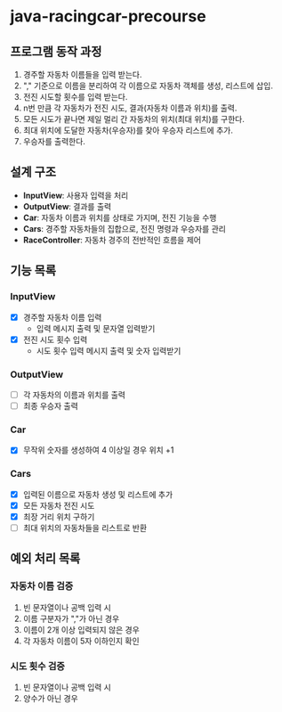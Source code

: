 # java-racingcar-precourse

## 프로그램 동작 과정

1. 경주할 자동차 이름들을 입력 받는다.
2. "," 기준으로 이름을 분리하여 각 이름으로 자동차 객체를 생성, 리스트에 삽입.
3. 전진 시도할 횟수를 입력 받는다.
4. n번 만큼 각 자동차가 전진 시도, 결과(자동차 이름과 위치)를 출력.
5. 모든 시도가 끝나면 제일 멀리 간 자동차의 위치(최대 위치)를 구한다.
6. 최대 위치에 도달한 자동차(우승자)를 찾아 우승자 리스트에 추가.
7. 우승자를 출력한다.

## 설계 구조

- **InputView**: 사용자 입력을 처리
- **OutputView**: 결과를 출력
- **Car**: 자동차 이름과 위치를 상태로 가지며, 전진 기능을 수행
- **Cars**: 경주할 자동차들의 집합으로, 전진 명령과 우승자를 관리
- **RaceController**: 자동차 경주의 전반적인 흐름을 제어

## 기능 목록

### InputView

- [x] 경주할 자동차 이름 입력
    - 입력 메시지 출력 및 문자열 입력받기
- [x] 전진 시도 횟수 입력
    - 시도 횟수 입력 메시지 출력 및 숫자 입력받기

### OutputView

- [ ] 각 자동차의 이름과 위치를 출력
- [ ] 최종 우승자 출력

### Car

- [x] 무작위 숫자를 생성하여 4 이상일 경우 위치 +1

### Cars

- [x] 입력된 이름으로 자동차 생성 및 리스트에 추가
- [x] 모든 자동차 전진 시도
- [x] 최장 거리 위치 구하기
- [ ] 최대 위치의 자동차들을 리스트로 반환

## 예외 처리 목록

### 자동차 이름 검증

1. 빈 문자열이나 공백 입력 시
2. 이름 구분자가 ","가 아닌 경우
3. 이름이 2개 이상 입력되지 않은 경우
4. 각 자동차 이름이 5자 이하인지 확인

### 시도 횟수 검증

1. 빈 문자열이나 공백 입력 시
2. 양수가 아닌 경우